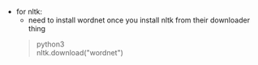 * for nltk:
    * need to install wordnet once you install nltk from their downloader thing
    > python3 \
    nltk.download("wordnet")